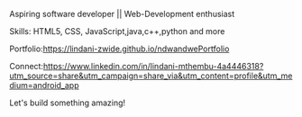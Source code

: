 
Aspiring software developer || Web-Development enthusiast

Skills: HTML5, CSS, JavaScript,java,c++,python and more

Portfolio:https://lindani-zwide.github.io/ndwandwePortfolio

Connect:https://www.linkedin.com/in/lindani-mthembu-4a4446318?utm_source=share&utm_campaign=share_via&utm_content=profile&utm_medium=android_app

Let's build something amazing!
